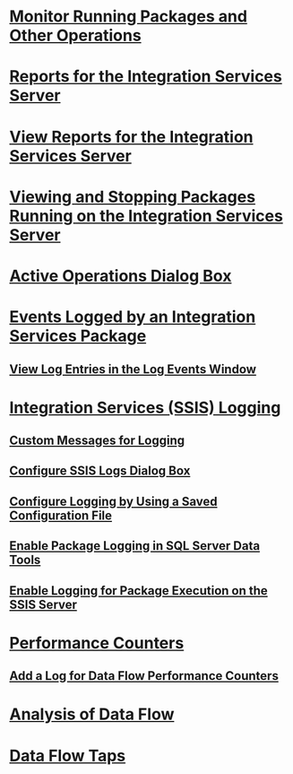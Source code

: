 # [Monitor Running Packages and Other Operations](monitor-running-packages-and-other-operations.md)  
# [Reports for the Integration Services Server](reports-for-the-integration-services-server.md)  
# [View Reports for the Integration Services Server](view-reports-for-the-integration-services-server.md)  
# [Viewing and Stopping Packages Running on the Integration Services Server](viewing-and-stopping-packages-running-on-the-integration-services-server.md)  
# [Active Operations Dialog Box](active-operations-dialog-box.md)  
# [Events Logged by an Integration Services Package](events-logged-by-an-integration-services-package.md)  
## [View Log Entries in the Log Events Window](view-log-entries-in-the-log-events-window.md)  
# [Integration Services (SSIS) Logging](integration-services-ssis-logging.md)  
## [Custom Messages for Logging](custom-messages-for-logging.md)  
## [Configure SSIS Logs Dialog Box](configure-ssis-logs-dialog-box.md)  
## [Configure Logging by Using a Saved Configuration File](configure-logging-by-using-a-saved-configuration-file.md)  
## [Enable Package Logging in SQL Server Data Tools](enable-package-logging-in-sql-server-data-tools.md)  
## [Enable Logging for Package Execution on the SSIS Server](enable-logging-for-package-execution-on-the-ssis-server.md)  
# [Performance Counters](performance-counters.md)  
## [Add a Log for Data Flow Performance Counters](add-a-log-for-data-flow-performance-counters.md)  
# [Analysis of Data Flow](analysis-of-data-flow.md)  
# [Data Flow Taps](data-flow-taps.md)  
